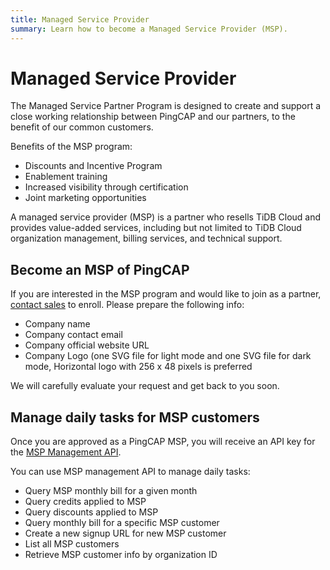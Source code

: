 ```yaml
---
title: Managed Service Provider
summary: Learn how to become a Managed Service Provider (MSP).
---
```


# Managed Service Provider
The Managed Service Partner Program is designed to create and support a close working relationship between PingCAP and our partners, to the benefit of our common customers. 

Benefits of the MSP program:
- Discounts and Incentive Program
- Enablement training
- Increased visibility through certification
- Joint marketing opportunities

A managed service provider (MSP) is a partner who resells TiDB Cloud and provides value-added services, including but not limited to TiDB Cloud organization management, billing services, and technical support.

## Become an MSP of PingCAP

If you are interested in the MSP program and would like to join as a partner, [contact sales](https://www.pingcap.com/partners/become-a-partner/) to enroll. Please prepare the following info:
- Company name
- Company contact email
- Company official website URL
- Company Logo (one SVG file for light mode and one SVG file for dark mode, Horizontal logo with 256 x 48 pixels is preferred

We will carefully evaluate your request and get back to you soon.

## Manage daily tasks for MSP customers

Once you are approved as a PingCAP MSP, you will receive an API key for the [MSP Management API](https://docs.pingcap.com/tidbcloud/api/msp/v1beta1). 

You can use MSP management API to manage daily tasks:
- Query MSP monthly bill for a given month
- Query credits applied to MSP 
- Query discounts applied to MSP 
- Query monthly bill for a specific MSP customer
- Create a new signup URL for new MSP customer
- List all MSP customers 
- Retrieve MSP customer info by organization ID
